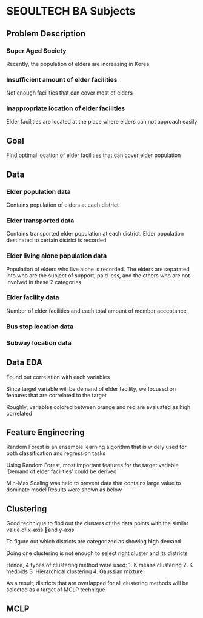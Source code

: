 # SEOULTECH BA Subjects

## Problem Description
### Super Aged Society
Recently, the population of elders are increasing in Korea
### Insufficient amount of elder facilities
Not enough facilities that can cover most of elders
### Inappropriate location of elder facilities
Elder facilities are located at the place where elders can not approach easily

## Goal
Find optimal location of elder facilities that can cover elder population

## Data
### Elder population data 
Contains population of elders at each district
### Elder transported data 
Contains transported elder population at each district. Elder population destinated to certain district is recorded
### Elder living alone population data
Population of elders who live alone is recorded. The elders are separated into who are the subject of support, paid less, and the others who are not involved in these 2 categories 
### Elder facility data 
Number of elder facilities and each total amount of member acceptance
### Bus stop location data
### Subway location data

## Data EDA
Found out correlation with each variables

Since target variable will be demand of elder facility, we focused on features that are correlated to the target

Roughly, variables colored between orange and red are evaluated as high correlated

## Feature Engineering
Random Forest is an ensemble learning algorithm that is widely used for both classification and regression tasks

Using Random Forest, most important features for the target variable ‘Demand of elder facilities’ could be derived

Min-Max Scaling was held to prevent data that contains large value to dominate model
Results were shown as below

## Clustering
Good technique to find out the clusters of the data points with the similar value of x-axis and y-axis

To figure out which districts are categorized as showing high demand

Doing one clustering is not enough to select right cluster and its districts

Hence, 4 types of clustering method were used:
	1. K means clustering
	2. K medoids
	3. Hierarchical clustering
	4. Gaussian mixture

As a result, districts that are overlapped for all clustering methods will be selected as a target of MCLP technique

## MCLP

